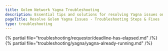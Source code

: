 ```yaml
---
title: Golem Network Yagna Troubleshooting 
description: Essential tips and solutions for resolving Yagna issues on the Golem Network. 
pageTitle: Resolve Golem Yagna Issues - Troubleshooting Steps & Fixes
type: troubleshooting
---
```


{% partial file="troubleshooting/requestor/deadline-has-elapsed.md" /%}
{% partial file="troubleshooting/yagna/yagna-already-running.md" /%}
